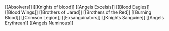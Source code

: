 [[Absolvers]]
[[Knights of blood]]
[[Angels Excelsis]]
[[Blood Eagles]]
[[Blood Wings]]
[[Brothers of Jarad]]
[[Brothers of the Red]]
[[Burning Blood]]
[[Crimson Legion]]
[[Exsanguinators]]
[[Knights Sanguine]]
[[Angels Erythrean]]
[[Angels Numinous]]
